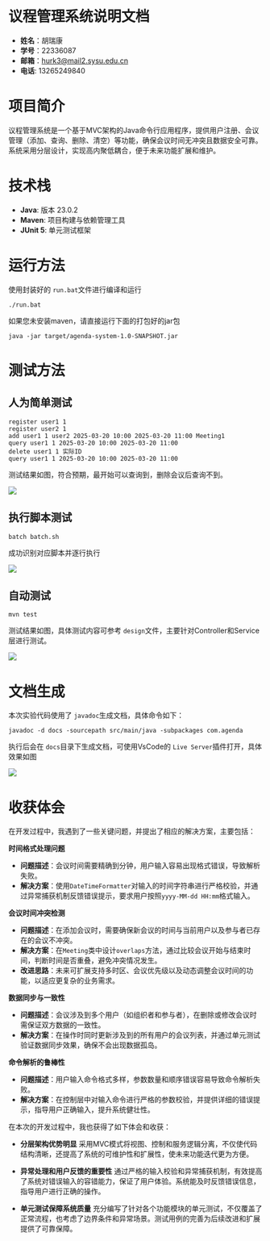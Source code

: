 # 议程管理系统说明文档

- **姓名**：胡瑞康
- **学号**：22336087
- **邮箱**：hurk3@mail2.sysu.edu.cn
- **电话**: 13265249840

# 项目简介

议程管理系统是一个基于MVC架构的Java命令行应用程序，提供用户注册、会议管理（添加、查询、删除、清空）等功能，确保会议时间无冲突且数据安全可靠。系统采用分层设计，实现高内聚低耦合，便于未来功能扩展和维护。

# 技术栈

- **Java**: 版本 23.0.2
- **Maven**: 项目构建与依赖管理工具
- **JUnit 5**: 单元测试框架

# 运行方法

使用封装好的 `run.bat`文件进行编译和运行

```shell
./run.bat
```

如果您未安装maven，请直接运行下面的打包好的jar包

```shell
java -jar target/agenda-system-1.0-SNAPSHOT.jar
```

# 测试方法

## 人为简单测试

```shell
register user1 1
register user2 1
add user1 1 user2 2025-03-20 10:00 2025-03-20 11:00 Meeting1
query user1 1 2025-03-20 10:00 2025-03-20 11:00
delete user1 1 实际ID
query user1 1 2025-03-20 10:00 2025-03-20 11:00
```

测试结果如图，符合预期，最开始可以查询到，删除会议后查询不到。

![](./img/human_test.png)

## 执行脚本测试

```shell
batch batch.sh
```

成功识别对应脚本并逐行执行

![](./img/batch.png)

## 自动测试

```shell
mvn test
```

测试结果如图，具体测试内容可参考 `design`文件，主要针对Controller和Service层进行测试。

![](./img/auto_test.png)

# 文档生成

本次实验代码使用了 `javadoc`生成文档，具体命令如下：

```shell
javadoc -d docs -sourcepath src/main/java -subpackages com.agenda
```

执行后会在 `docs`目录下生成文档，可使用VsCode的 `Live Server`插件打开，具体效果如图

![](./img/docs.png)

# 收获体会

在开发过程中，我遇到了一些关键问题，并提出了相应的解决方案，主要包括：

**时间格式处理问题**
   - **问题描述**：会议时间需要精确到分钟，用户输入容易出现格式错误，导致解析失败。
   - **解决方案**：使用`DateTimeFormatter`对输入的时间字符串进行严格校验，并通过异常捕获机制反馈错误提示，要求用户按照`yyyy-MM-dd HH:mm`格式输入。

**会议时间冲突检测**
   - **问题描述**：在添加会议时，需要确保新会议的时间与当前用户以及参与者已存在的会议不冲突。
   - **解决方案**：在`Meeting`类中设计`overlaps`方法，通过比较会议开始与结束时间，判断时间是否重叠，避免冲突情况发生。
   - **改进思路**：未来可扩展支持多时区、会议优先级以及动态调整会议时间的功能，以适应更复杂的业务需求。

**数据同步与一致性**
   - **问题描述**：会议涉及到多个用户（如组织者和参与者），在删除或修改会议时需保证双方数据的一致性。
   - **解决方案**：在操作时同时更新涉及到的所有用户的会议列表，并通过单元测试验证数据同步效果，确保不会出现数据孤岛。

**命令解析的鲁棒性**
   - **问题描述**：用户输入命令格式多样，参数数量和顺序错误容易导致命令解析失败。
   - **解决方案**：在控制层中对输入命令进行严格的参数校验，并提供详细的错误提示，指导用户正确输入，提升系统健壮性。


在本次的开发过程中，我也获得了如下体会和收获：

- **分层架构优势明显**
  采用MVC模式将视图、控制和服务逻辑分离，不仅使代码结构清晰，还提高了系统的可维护性和扩展性，使未来功能迭代更为方便。

- **异常处理和用户反馈的重要性**
  通过严格的输入校验和异常捕获机制，有效提高了系统对错误输入的容错能力，保证了用户体验。系统能及时反馈错误信息，指导用户进行正确的操作。

- **单元测试保障系统质量**
  充分编写了针对各个功能模块的单元测试，不仅覆盖了正常流程，也考虑了边界条件和异常场景。测试用例的完善为后续改进和扩展提供了可靠保障。
